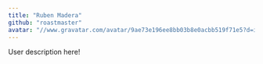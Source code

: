 ```yaml
---
title: "Ruben Madera"
github: "roastmaster"
avatar: "//www.gravatar.com/avatar/9ae73e196ee8bb03b8e0acbb519f71e5?d=identicon"
---
```


User description here!
